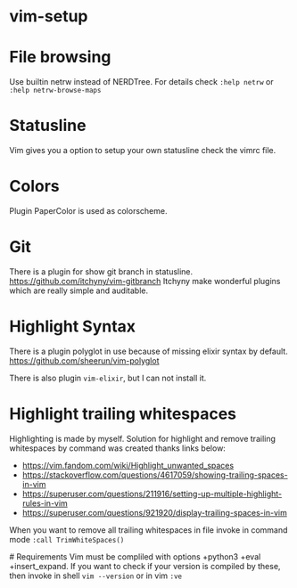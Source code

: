 # vim-setup

# File browsing
Use builtin netrw instead of NERDTree.
For details check `:help netrw` or `:help netrw-browse-maps`

# Statusline
Vim gives you a option to setup your own statusline check the vimrc file.

# Colors
Plugin PaperColor is used as colorscheme.

# Git
There is a plugin for show git branch in statusline.
https://github.com/itchyny/vim-gitbranch
Itchyny make wonderful plugins which are really simple and auditable.

# Highlight Syntax
There is a plugin polyglot in use because of missing elixir syntax by default.
https://github.com/sheerun/vim-polyglot

There is also plugin `vim-elixir`, but I can not install it.

# Highlight trailing whitespaces
Highlighting is made by myself. Solution for highlight and remove trailing whitespaces
by command was created thanks links below:

- https://vim.fandom.com/wiki/Highlight_unwanted_spaces
- https://stackoverflow.com/questions/4617059/showing-trailing-spaces-in-vim
- https://superuser.com/questions/211916/setting-up-multiple-highlight-rules-in-vim
- https://superuser.com/questions/921920/display-trailing-spaces-in-vim

When you want to remove all trailing whitespaces in file invoke in command mode
`:call TrimWhiteSpaces()`

# Requirements
Vim must be compliled with options +python3 +eval +insert_expand.
If you want to check if your version is compiled by these, then invoke in shell
`vim --version` or in vim `:ve`
